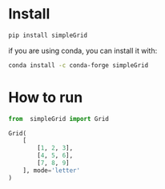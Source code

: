 # Install
```bash
pip install simpleGrid
```
if you are using conda, you can install it with:
```bash
conda install -c conda-forge simpleGrid
```
# How to run
```python
from  simpleGrid import Grid

Grid(
    [
        [1, 2, 3],
        [4, 5, 6],
        [7, 8, 9]
    ], mode='letter'
)
```